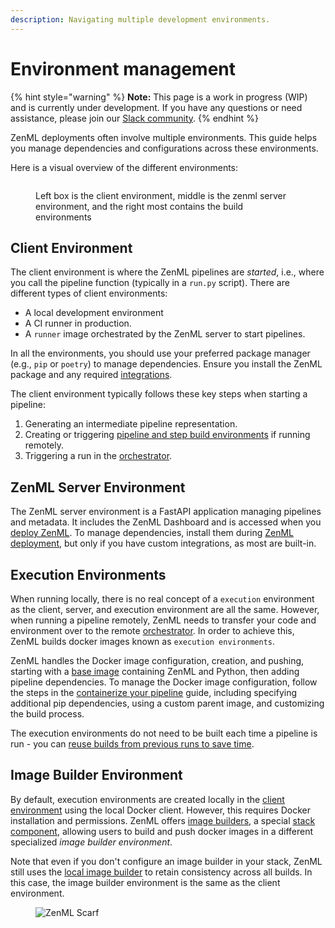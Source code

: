 ```yaml
---
description: Navigating multiple development environments.
---
```


# Environment management

{% hint style="warning" %}
**Note:** This page is a work in progress (WIP) and is currently under development. If you have any questions or need assistance, please join our [Slack community](https://zenml.io/slack).
{% endhint %}

ZenML deployments often involve multiple environments. This guide helps you manage dependencies and configurations across these environments.

Here is a visual overview of the different environments:

<figure><img src="../../.gitbook/assets/SystemArchitecture.png" alt=""><figcaption><p>Left box is the client environment, middle is the zenml server environment, and the right most contains the build environments</p></figcaption></figure>

## Client Environment

The client environment is where the ZenML pipelines are _started_, i.e., where you call the pipeline function (typically in a `run.py` script). There are different types of client environments:

* A local development environment
* A CI runner in production.
* A `runner` image orchestrated by the ZenML server to start pipelines.

In all the environments, you should use your preferred package manager (e.g., `pip` or `poetry`) to manage dependencies. Ensure you install the ZenML package and any required [integrations](../../../stacks-and-components/component-guide/component-guide.md).

The client environment typically follows these key steps when starting a pipeline:

1. Generating an intermediate pipeline representation.
2. Creating or triggering [pipeline and step build environments](environment-management.md#image-builder-environment) if running remotely.
3. Triggering a run in the [orchestrator](../../../stacks-and-components/component-guide/orchestrators/orchestrators.md).

## ZenML Server Environment

The ZenML server environment is a FastAPI application managing pipelines and metadata. It includes the ZenML Dashboard and is accessed when you [deploy ZenML](../../../deploying-zenml/zenml-self-hosted/zenml-self-hosted.md). To manage dependencies, install them during [ZenML deployment](../../../deploying-zenml/zenml-self-hosted/zenml-self-hosted.md), but only if you have custom integrations, as most are built-in.

## Execution Environments

When running locally, there is no real concept of a `execution` environment as the client, server, and execution environment are all the same. However, when running a pipeline remotely, ZenML needs to transfer your code and environment over to the remote [orchestrator](../../../stacks-and-components/component-guide/orchestrators/orchestrators.md). In order to achieve this, ZenML builds docker images known as `execution environments`.

ZenML handles the Docker image configuration, creation, and pushing, starting with a [base image](https://hub.docker.com/r/zenmldocker/zenml) containing ZenML and Python, then adding pipeline dependencies. To manage the Docker image configuration, follow the steps in the [containerize your pipeline](containerize-your-pipeline.md) guide, including specifying additional pip dependencies, using a custom parent image, and customizing the build process.

The execution environments do not need to be built each time a pipeline is run - you can [reuse builds from previous runs to save time](containerize-your-pipeline.md#reuse-docker-image-builds-from-previous-runs).

## Image Builder Environment

By default, execution environments are created locally in the [client environment](environment-management.md#client-environment) using the local Docker client. However, this requires Docker installation and permissions. ZenML offers [image builders](../../../stacks-and-components/component-guide/image-builders/image-builders.md), a special [stack component](../../production-guide/understand-stacks.md), allowing users to build and push docker images in a different specialized _image builder environment_.

Note that even if you don't configure an image builder in your stack, ZenML still uses the [local image builder](../../../stacks-and-components/component-guide/image-builders/local.md) to retain consistency across all builds. In this case, the image builder environment is the same as the client environment.

<figure><img src="https://static.scarf.sh/a.png?x-pxid=f0b4f458-0a54-4fcd-aa95-d5ee424815bc" alt="ZenML Scarf"><figcaption></figcaption></figure>
